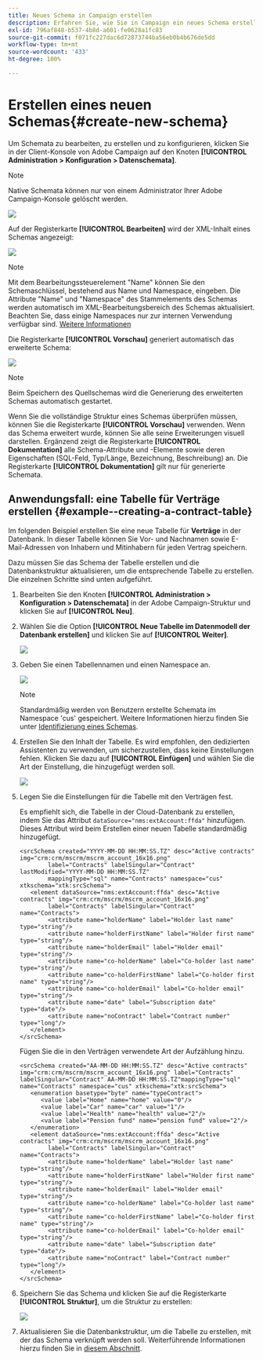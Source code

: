 ```yaml
---
title: Neues Schema in Campaign erstellen
description: Erfahren Sie, wie Sie in Campaign ein neues Schema erstellen
exl-id: 796af848-b537-4b8d-a601-fe0628a1fc83
source-git-commit: f071fc227dac6d72873744ba56eb0b4b676de5dd
workflow-type: tm+mt
source-wordcount: '433'
ht-degree: 100%

---
```


# Erstellen eines neuen Schemas{#create-new-schema}

Um Schemata zu bearbeiten, zu erstellen und zu konfigurieren, klicken Sie in der Client-Konsole von Adobe Campaign auf den Knoten **[!UICONTROL Administration > Konfiguration > Datenschemata]**.

>[!NOTE]
>
>Native Schemata können nur von einem Administrator Ihrer Adobe Campaign-Konsole gelöscht werden.

![](assets/schema_navtree.png)

Auf der Registerkarte **[!UICONTROL Bearbeiten]** wird der XML-Inhalt eines Schemas angezeigt:

![](assets/schema_edition.png)

>[!NOTE]
>
>Mit dem Bearbeitungssteuerelement &quot;Name&quot; können Sie den Schemaschlüssel, bestehend aus Name und Namespace, eingeben. Die Attribute &quot;Name&quot; und &quot;Namespace&quot; des Stammelements des Schemas werden automatisch im XML-Bearbeitungsbereich des Schemas aktualisiert. Beachten Sie, dass einige Namespaces nur zur internen Verwendung verfügbar sind. [Weitere Informationen](schemas.md#reserved-namespaces)

Die Registerkarte **[!UICONTROL Vorschau]** generiert automatisch das erweiterte Schema:

![](assets/schema_edition2.png)

>[!NOTE]
>
>Beim Speichern des Quellschemas wird die Generierung des erweiterten Schemas automatisch gestartet.

Wenn Sie die vollständige Struktur eines Schemas überprüfen müssen, können Sie die Registerkarte **[!UICONTROL Vorschau]** verwenden. Wenn das Schema erweitert wurde, können Sie alle seine Erweiterungen visuell darstellen. Ergänzend zeigt die Registerkarte **[!UICONTROL Dokumentation]** alle Schema-Attribute und -Elemente sowie deren Eigenschaften (SQL-Feld, Typ/Länge, Bezeichnung, Beschreibung) an. Die Registerkarte **[!UICONTROL Dokumentation]** gilt nur für generierte Schemata.

## Anwendungsfall: eine Tabelle für Verträge erstellen {#example--creating-a-contract-table}

Im folgenden Beispiel erstellen Sie eine neue Tabelle für **Verträge** in der Datenbank. In dieser Tabelle können Sie Vor- und Nachnamen sowie E-Mail-Adressen von Inhabern und Mitinhabern für jeden Vertrag speichern.

Dazu müssen Sie das Schema der Tabelle erstellen und die Datenbankstruktur aktualisieren, um die entsprechende Tabelle zu erstellen. Die einzelnen Schritte sind unten aufgeführt.

1. Bearbeiten Sie den Knoten **[!UICONTROL Administration > Konfiguration > Datenschemata]** in der Adobe Campaign-Struktur und klicken Sie auf **[!UICONTROL Neu]**.
1. Wählen Sie die Option **[!UICONTROL Neue Tabelle im Datenmodell der Datenbank erstellen]** und klicken Sie auf **[!UICONTROL Weiter]**.

   ![](assets/create_new_schema.png)

1. Geben Sie einen Tabellennamen und einen Namespace an.

   ![](assets/create_new_param.png)

   >[!NOTE]
   >
   >Standardmäßig werden von Benutzern erstellte Schemata im Namespace &#39;cus&#39; gespeichert. Weitere Informationen hierzu finden Sie unter [Identifizierung eines Schemas](extend-schema.md#identification-of-a-schema).

1. Erstellen Sie den Inhalt der Tabelle. Es wird empfohlen, den dedizierten Assistenten zu verwenden, um sicherzustellen, dass keine Einstellungen fehlen. Klicken Sie dazu auf **[!UICONTROL Einfügen]** und wählen Sie die Art der Einstellung, die hinzugefügt werden soll.

   ![](assets/create_new_content.png)

1. Legen Sie die Einstellungen für die Tabelle mit den Verträgen fest.

   Es empfiehlt sich, die Tabelle in der Cloud-Datenbank zu erstellen, indem Sie das Attribut `dataSource="nms:extAccount:ffda"` hinzufügen. Dieses Attribut wird beim Erstellen einer neuen Tabelle standardmäßig hinzugefügt.

   ```
   <srcSchema created="YYYY-MM-DD HH:MM:SS.TZ" desc="Active contracts" img="crm:crm/mscrm/mscrm_account_16x16.png"
           label="Contracts" labelSingular="Contract" lastModified="YYYY-MM-DD HH:MM:SS.TZ"
           mappingType="sql" name="Contracts" namespace="cus" xtkschema="xtk:srcSchema">
      <element dataSource="nms:extAccount:ffda" desc="Active contracts" img="crm:crm/mscrm/mscrm_account_16x16.png"
           label="Contracts" labelSingular="Contract" name="Contracts">
           <attribute name="holderName" label="Holder last name" type="string"/>
           <attribute name="holderFirstName" label="Holder first name" type="string"/>
           <attribute name="holderEmail" label="Holder email" type="string"/>
           <attribute name="co-holderName" label="Co-holder last name" type="string"/>           
           <attribute name="co-holderFirstName" label="Co-holder first name" type="string"/>           
           <attribute name="co-holderEmail" label="Co-holder email" type="string"/>    
           <attribute name="date" label="Subscription date" type="date"/>     
           <attribute name="noContract" label="Contract number" type="long"/> 
      </element>
   </srcSchema>
   ```

   Fügen Sie die in den Verträgen verwendete Art der Aufzählung hinzu.

   ```
   <srcSchema created="AA-MM-DD HH:MM:SS.TZ" desc="Active contracts" img="crm:crm/mscrm/mscrm_account_16x16.png" label="Contracts" labelSingular="Contract" AA-MM-DD HH:MM:SS.TZ"mappingType="sql" name="Contracts" namespace="cus" xtkschema="xtk:srcSchema">
      <enumeration basetype="byte" name="typeContract">
         <value label="Home" name="home" value="0"/>
         <value label="Car" name="car" value="1"/>
         <value label="Health" name="health" value="2"/>
         <value label="Pension fund" name="pension fund" value="2"/>
      </enumeration>
      <element dataSource="nms:extAccount:ffda" desc="Active contracts" img="crm:crm/mscrm/mscrm_account_16x16.png"
           label="Contracts" labelSingular="Contract" name="Contracts">
           <attribute name="holderName" label="Holder last name" type="string"/>
           <attribute name="holderFirstName" label="Holder first name" type="string"/>
           <attribute name="holderEmail" label="Holder email" type="string"/>
           <attribute name="co-holderName" label="Co-holder last name" type="string"/>           
           <attribute name="co-holderFirstName" label="Co-holder first name" type="string"/>           
           <attribute name="co-holderEmail" label="Co-holder email" type="string"/>    
           <attribute name="date" label="Subscription date" type="date"/>     
           <attribute name="noContract" label="Contract number" type="long"/> 
      </element>
   </srcSchema>
   ```

1. Speichern Sie das Schema und klicken Sie auf die Registerkarte **[!UICONTROL Struktur]**, um die Struktur zu erstellen:

   ![](assets/configuration_structure.png)

1. Aktualisieren Sie die Datenbankstruktur, um die Tabelle zu erstellen, mit der das Schema verknüpft werden soll. Weiterführende Informationen hierzu finden Sie in [diesem Abschnitt](update-database-structure.md).
